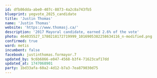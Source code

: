 ```yaml
---
id: dfb86dda-abe0-407c-8873-4a2c8a743fb5
blueprint: yegvote_2025_candidate
title: 'Justin Thomas'
name: 'Justin Thomas'
website: 'https://www.thomasj.ca/'
description: '2017 Mayoral candidate, earned 2.6% of the vote'
photo: 464035527_1780218172719999_1016905382258634116_n-modified.png
confirmed: true
ward: metis
incumbent: false
facebook: justinthomas.formayor.7
updated_by: 9c6b6866-e047-4568-b3f4-71623caf17dd
updated_at: 1747068901
party: 1bd33afa-60a2-4d12-b7a3-7ea879030d75
---
```

